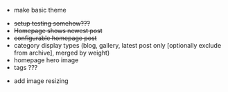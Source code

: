 * make basic theme
 - ~~setup testing somehow???~~
 - ~~Homepage shows newest post~~
 - ~~configurable homepage post~~
 - category display types (blog, gallery, latest post only [optionally exclude from archive], merged by weight)  
 - homepage hero image
 - tags ???
* add image resizing
